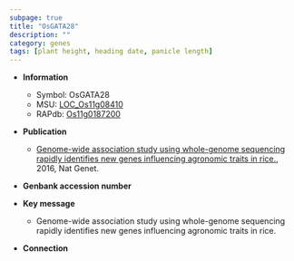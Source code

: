 ```yaml
---
subpage: true
title: "OsGATA28"
description: ""
category: genes
tags: [plant height, heading date, panicle length]
---
```


* **Information**  
    + Symbol: OsGATA28  
    + MSU: [LOC_Os11g08410](http://rice.plantbiology.msu.edu/cgi-bin/ORF_infopage.cgi?orf=LOC_Os11g08410)  
    + RAPdb: [Os11g0187200](http://rapdb.dna.affrc.go.jp/viewer/gbrowse_details/irgsp1?name=Os11g0187200)  

* **Publication**  
    + [Genome-wide association study using whole-genome sequencing rapidly identifies new genes influencing agronomic traits in rice.](http://www.ncbi.nlm.nih.gov/pubmed?term=Genome-wide+association+study+using+whole-genome+sequencing+rapidly+identifies+new+genes+influencing+agronomic+traits+in+rice.%5BTitle%5D), 2016, Nat Genet.

* **Genbank accession number**  

* **Key message**  
    + Genome-wide association study using whole-genome sequencing rapidly identifies new genes influencing agronomic traits in rice.

* **Connection**  



